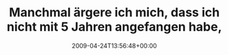---
retweeted: false
source: <a href="http://twitter.com" rel="nofollow">Twitter Web Client</a>
entities:
  hashtags: []
  symbols: []
  user_mentions: []
  urls: []
display_text_range:
- '0'
- '128'
favorite_count: '0'
id_str: '1603774930'
truncated: false
retweet_count: '0'
id: '1603774930'
created_at: Fri Apr 24 13:56:48 +0000 2009
favorited: false
full_text: Manchmal ärgere ich mich, dass ich nicht mit 5 Jahren angefangen habe,
  vim zu lernen. Fällt mir jetzt oft genug in den Rücken...
lang: de
tags:
- pesos/twitter
date: '2009-04-24T13:56:48+00:00'
src: https://twitter.com/bascht/status/1603774930
original_url: https://twitter.com/bascht/status/1603774930
type: twitter_tweet
text: Manchmal ärgere ich mich, dass ich nicht mit 5 Jahren angefangen habe, vim zu
  lernen. Fällt mir jetzt oft genug in den Rücken...
title: 'Manchmal ärgere ich mich, dass ich nicht mit 5 Jahren angefangen habe, '

---